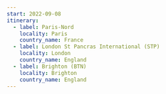 ```yaml
---
start: 2022-09-08
itinerary:
  - label: Paris-Nord
    locality: Paris
    country_name: France
  - label: London St Pancras International (STP)
    locality: London
    country_name: England
  - label: Brighton (BTN)
    locality: Brighton
    country_name: England
---
```


